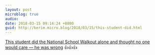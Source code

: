 ```yaml
---
layout: post
microblog: true
audio: 
date: 2018-03-15 09:14:24 +0800
guid: http://kerim.micro.blog/2018/03/15/this-student-did.html
---
```

[This student did the National School Walkout alone and thought no one would care — he was wrong](https://www.rawstory.com/2018/03/student-national-school-walkout-alone-thought-no-one-care-wrong/) 👍👍👍
